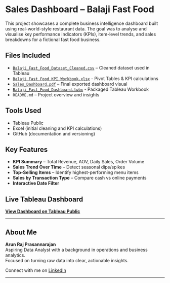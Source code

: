 #  Sales Dashboard – Balaji Fast Food

This project showcases a complete business intelligence dashboard built using real-world-style restaurant data. The goal was to analyse and visualise key performance indicators (KPIs), item-level trends, and sales breakdowns for a fictional fast food business.

##  Files Included
- [`Balaji_Fast_Food_Dataset_Cleaned.csv`](./Balaji_Fast_Foods_Dataset_Cleaned.csv) – Cleaned dataset used in Tableau
- [`Balaji_Fast_Food_KPI_Workbook.xlsx`](./Balaji%20Fast%20Food%20KPI%20Workbook.xlsx) - Pivot Tables & KPI calculations
- [`Sales_Dashboard.pdf`](./Sales%20Dashboard.pdf) – Final exported dashboard visual
- [`Balaji_Fast_Food_Dashboard.twbx`](./Balaji_Fast_Food_Dashboard.twbx) - Packaged Tableau Workbook
- `README.md` – Project overview and insights

##  Tools Used
- Tableau Public
- Excel (initial cleaning and KPI calculations)
- GitHub (documentation and versioning)

##  Key Features
- **KPI Summary** – Total Revenue, AOV, Daily Sales, Order Volume
- **Sales Trend Over Time** – Detect seasonal dips/spikes
- **Top-Selling Items** – Identify highest-performing menu items
- **Sales by Transaction Type** – Compare cash vs online payments
- **Interactive Date Filter**

##  Live Tableau Dashboard
 **[View Dashboard on Tableau Public](https://public.tableau.com/views/BalajiFastFoodSalesDashboard_17427690599420/SalesDashboard?:language=en-GB&:sid=&:redirect=auth&:display_count=n&:origin=viz_share_link)**

---

##  About Me

**Arun Raj Prasannarajan**  
Aspiring Data Analyst with a background in operations and business analytics.  
Focused on turning raw data into clear, actionable insights.

 Connect with me on [LinkedIn](www.linkedin.com/in/arun-raj-prasannarajan-0b1671140)

---

